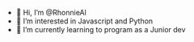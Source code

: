 - 👋 Hi, I’m @RhonnieAl
- 👀 I’m interested in Javascript and Python
- 🌱 I’m currently learning to program as a Junior dev

